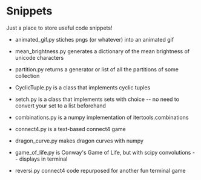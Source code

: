 # Snippets
Just a place to store useful code snippets!


* animated_gif.py stiches pngs (or whatever) into an animated gif

* mean_brightness.py generates a dictionary of the mean brightness of unicode
characters

* partition.py returns a generator or list of all the partitions of some
collection

* CyclicTuple.py is a class that implements cyclic tuples

* setch.py is a class that implements sets with choice -- no need to convert
your set to a list beforehand

* combinations.py is a numpy implementation of itertools.combinations

* connect4.py is a text-based connect4 game

* dragon_curve.py makes dragon curves with numpy

* game_of_life.py is Conway's Game of Life, but with scipy convolutions -- displays in terminal

* reversi.py connect4 code repurposed for another fun terminal game
